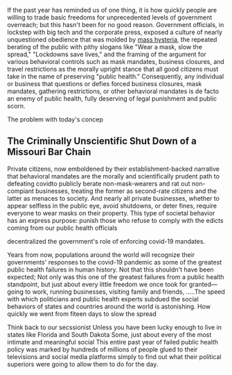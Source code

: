 
If the past year has reminded us of one thing, it is how quickly people are willing to trade basic freedoms for unprecedented levels of government overreach; but this hasn't been for no good reason. Government officials, in lockstep with big tech and the corporate press, exposed a culture of nearly unquestioned obedience that was molded by [mass hysteria](https://www.mdpi.com/1660-4601/18/4/1376/htm?fbclid=IwAR3hKqZ614zBr9zHXBOuaxTA8Z0Dt9Hb-TxObCY3qdpCJFuqh_Mmh3jCdtQ), the repeated berating of the public with pithy slogans like "Wear a mask, slow the spread," "Lockdowns save lives," and the framing of the argument for various behavioral controls such as mask mandates, business closures, and travel restrictions as the morally upright stance that all good citizens must take in the name of preserving "public health." Consequently, any individual or business that questions or defies forced business closures, mask mandates, gathering restrictions, or other behavioral mandates is de facto an enemy of public health, fully deserving of legal punishment and public scorn. 

The problem with today's concep

## The Criminally Unscientific Shut Down of a Missouri Bar Chain





Private citizens, now emboldened by their establishment-backed narrative that behavioral mandates are the morally and scientifically prudent path to defeating covidto publicly berate non-mask-wearers and rat out non-compiant businesses, treating the former as second-rate citizens and the latter as menaces to society. And nearly all private businesses, whether to appear selfless in the public eye, avoid shutdowns, or deter fines, require everyone to wear masks on their property. This type of societal behavior has an express purpose: punish those who refuse to comply with the edicts coming from our public health officials

decentralized the government's role of enforcing covid-19 mandates. 

Years from now, populations around the world will recognize their governments' responses to the covid-19 pandemic as some of the greatest public health failures in human history. Not that this shouldn't have been expected; Not only was this one of the greatest failures from a public health standpoint, but just about every little freedom we once took for granted&mdash; going to work, running businesses, visiting family and friends, .....The speed with which politicians and public health experts subdued the social behaviors of states and countries around the world is astonishing. How quickly we went from fiteen days to slow the spread

Think back to our secssionist Unless you have been lucky enough to live in states like Florida and South Dakota Some, just about every of the most intimate and meaningful social This entire past year of failed public health policy was marked by hundreds of millions of people glued to their televisions and social media platforms simply to find out what their political superiors were going to allow them to do for the day. 
